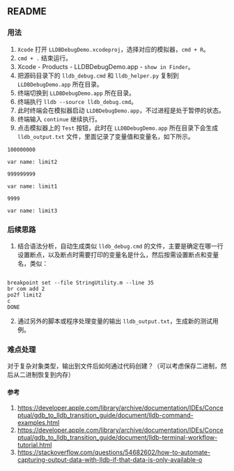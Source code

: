 ## README

### 用法

1. `Xcode` 打开 `LLDBDebugDemo.xcodeproj`，选择对应的模拟器，`cmd + R`。
2. `cmd + .` 结束运行。
3. Xcode - Products - LLDBDebugDemo.app - `show in Finder`。
4. 把源码目录下的 `lldb_debug.cmd` 和 `lldb_helper.py` 复制到 `LLDBDebugDemo.app` 所在目录。
5. 终端切换到 `LLDBDebugDemo.app` 所在目录。
6. 终端执行 `lldb --source lldb_debug.cmd`。
7. 此时终端会在模拟器启动 `LLDBDebugDemo.app`，不过进程是处于暂停的状态。
8. 终端输入 `continue` 继续执行。
9. 点击模拟器上的 `Test` 按钮，此时在 `LLDBDebugDemo.app` 所在目录下会生成 `lldb_output.txt` 文件，里面记录了变量值和变量名，如下所示。

```
100000000

var name: limit2

999999999

var name: limit1

9999

var name: limit3
```

### 后续思路

1. 结合语法分析，自动生成类似 `lldb_debug.cmd` 的文件，主要是确定在哪一行设置断点，以及断点时需要打印的变量名是什么，然后按需设置断点和变量名，类似：

```

breakpoint set --file StringUtility.m --line 35
br com add 2
po2f limit2
c
DONE

```

2. 通过另外的脚本或程序处理变量的输出 `lldb_output.txt`，生成新的测试用例。

### 难点处理

对于复杂对象类型，输出到文件后如何通过代码创建？（可以考虑保存二进制，然后从二进制恢复到内存）

#### 参考

1. https://developer.apple.com/library/archive/documentation/IDEs/Conceptual/gdb_to_lldb_transition_guide/document/lldb-command-examples.html
2. https://developer.apple.com/library/archive/documentation/IDEs/Conceptual/gdb_to_lldb_transition_guide/document/lldb-terminal-workflow-tutorial.html
3. https://stackoverflow.com/questions/54682602/how-to-automate-capturing-output-data-with-lldb-if-that-data-is-only-available-o